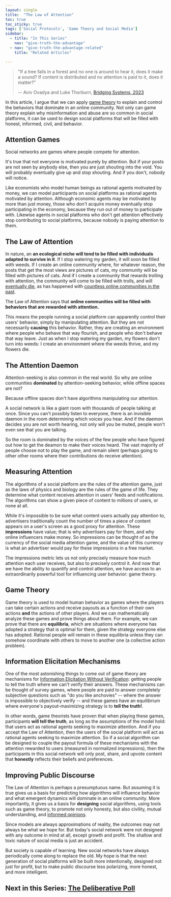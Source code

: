 ```yaml
---
layout: single
title:  "The Law of Attention"
toc: true
toc_sticky: true
tags: ['Social Protocols', 'Game Theory and Social Media']
sidebar:
  - title: "In This Series"
    nav: "give-truth-the-advantage"
  - nav: "give-truth-the-advantage-related"
    title: "Related Articles"

---
```



> "If a tree falls in a forest and no one is around to hear it, does it make a sound?
> If content is distributed and no attention is paid to it, does it matter?"
>
> -- Aviv Ovadya and Luke Thorburn, [Bridging Systems, 2023](https://arxiv.org/pdf/2301.09976.pdf)


In this article, I argue that we can apply [game theory](https://en.wikipedia.org/wiki/Game_theory) to explain and control the behaviors that dominate in an online community. Not only can game theory explain why misinformation and abuse are so common in social platforms, it can be used to design social platforms that will be filled with honest, informed, civil, and behavior.

<!--more-->

## Attention Games

Social networks are games where people compete for attention. 

It's true that not everyone is motivated purely by attention. But if your posts are not seen by anybody else, then you are just shouting into the void. You will probably eventually give up and stop shouting. And if you don't, nobody will notice.

Like economists who model human beings as rational agents motivated by money, we can model participants on social platforms as rational agents motivated by attention. Although economic agents may be motivated by more than just money, those who don't acquire money eventually stop participating in the economy, because they run out of money to participate with. Likewise agents in social platforms who don't get attention effectively stop contributing to social platforms, because nobody is paying attention to them.

## The Law of Attention

In nature, an **an ecological niche will tend to be filled with individuals adapted to survive in it**. If I stop watering my garden, it will soon be filled with weeds. If I create an online community where, for whatever reason, the posts that get the most views are pictures of cats, my community will be filled with pictures of cats. And if I create a community that rewards trolling with attention, the community will come to be filled with trolls, and will [eventually die](https://www.lesswrong.com/posts/tscc3e5eujrsEeFN4/well-kept-gardens-die-by-pacifism), as has happened with [countless online communities in the past](https://www.gwern.net/docs/technology/2005-shirky-agroupisitsownworstenemy.pdf).

The Law of Attention says that **online communities will be filled with behaviors that are rewarded with attention.**

This means the people running a social platform can apparently control their users' behavior, simply by manipulating attention. But they are not necessarily **causing** this behavior. Rather, they are creating an environment where people who behave that way flourish, and people who don't behave that way leave. Just as when I stop watering my garden, my flowers don't turn into weeds: I create an environment where the weeds thrive, and my flowers die.

## The Attention Daemon

Attention-seeking is also common in the real world. So why are online communities **dominated** by attention-seeking behavior, while offline spaces are not? 

Because offline spaces don't have algorithms manipulating our attention.

A social network is like a giant room with thousands of people talking at once. Since you can't possibly listen to everyone, there is an invisible daemon in the room determining which voices you hear. And if the daemon decides you are not worth hearing, not only will you be muted, people won't even see that you are talking.

So the room is dominated by the voices of the few people who have figured out how to get the deamon to make their voices heard. The vast majority of people choose not to play the game, and remain silent (perhaps going to other other rooms where their contributions do receive attention). 

## Measuring Attention

<!--
[TODO: reference person who coined attention economy].
[todo: eher Roy Attention Networks]
-->

The algorithms of a social platform are the rules of the attention game, just as the laws of physics and biology are the rules of the game of life. They determine what content receives attention in users' feeds and notifications. The algorithms can show a given piece of content to millions of users, or none at all. 

While it's impossible to be sure what content users actually pay attention to, advertisers traditionally count the number of times a piece of content appears on a user's screen as a good proxy for attention. These **impressions** have value; that is why advertisers pay for them, and why online influencers make money. So impressions can be thought of as the currency of the social media attention game, and the value of this currency is what an advertiser would pay for these impressions in a free market.

The impressions metric lets us not only precisely measure how much attention each user receives, but also to precisely control it. And now that we have the ability to quantify and control attention, we have access to an extraordinarily powerful tool for influencing user behavior: game theory.

## Game Theory

Game theory is used to model human behavior as games where the players can take certain actions and receive payouts as a function of their own actions **and** the actions of other players. And we can mathematically analyze these games and prove things about them. For example, we can prove that there are **equilibria**, which are situations where everyone has adopted a strategy that is optimal for them, given the strategy everyone else has adopted. Rational people will remain in these equilibria unless they can somehow coordinate with others to move to another one (a collective action problem).

## Information Elicitation Mechanisms

One of the most astonishing things to come out of game theory are mechanisms for [Information Elicitation Without Verification](/information-elicitation-mechanisms): getting people to tell the truth where we can't verify their answers. These mechanisms can be thought of survey games, where people are paid to answer completely subjective questions such as "do you like anchovies" -- where the answer is impossible to objectively verify -- and these games have an equilibrium where everyone's payout-maximizing strategy is to **tell the truth!**.

In other words, game theorists have proven that when playing these games, participants **will tell the truth**, as long as the assumptions of the model hold: that users act as rational agents seeking to maximize attention. And if you accept the Law of Attention, then the users of the social platform *will* act as rational agents seeking to maximize attention. So if a social algorithm can be designed to couple the payout formula of these mechanisms with the attention rewarded to users (measured in normalized impressions), then the participants in this social network will only post, share, and upvote content that **honestly** reflects their beliefs and preferences.

## Improving Public Discourse

The Law of Attention is perhaps a presumptuous name. But assuming it is true gives us a basis for predicting how algorithms will influence behavior and what emergent dynamics will dominate in an online community. More importantly, it gives us a basis for **designing** social algorithms, using tools such as game theory, to promote not only honesty, but also civility, mutual understanding, and [informed opinions](/the-deliberative-poll). 

Since models are always approximations of reality, the outcomes may not always be what we hope for. But today's social network were not designed with any outcome in mind at all, except growth and profit. The shallow and toxic nature of social media is just an accident.

But society is capable of learning. New social networks have always periodically come along to replace the old. My hope is that the next generation of social platforms will be built more intentionally, designed not just for profit, but to make public discourse less polarizing, more honest, and more intelligent.

## Next in this Series: [The Deliberative Poll](/the-deliberative-poll)

